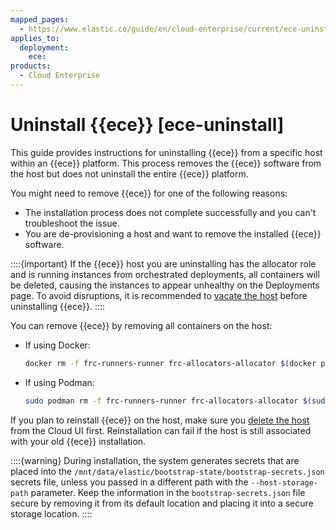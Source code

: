 ```yaml
---
mapped_pages:
  - https://www.elastic.co/guide/en/cloud-enterprise/current/ece-uninstall.html
applies_to:
  deployment:
    ece:
products:
  - Cloud Enterprise
---
```


# Uninstall {{ece}} [ece-uninstall]

This guide provides instructions for uninstalling {{ece}} from a specific host within an {{ece}} platform. This process removes the {{ece}} software from the host but does not uninstall the entire {{ece}} platform.

You might need to remove {{ece}} for one of the following reasons:

* The installation process does not complete successfully and you can't troubleshoot the issue.
* You are de-provisioning a host and want to remove the installed {{ece}} software.

::::{important}
If the {{ece}} host you are uninstalling has the allocator role and is running instances from orchestrated deployments, all containers will be deleted, causing the instances to appear unhealthy on the Deployments page. To avoid disruptions, it is recommended to [vacate the host](/deploy-manage/maintenance/ece/move-nodes-instances-from-allocators.md) before uninstalling {{ece}}.
::::

You can remove {{ece}} by removing all containers on the host:

* If using Docker:

  ```sh
  docker rm -f frc-runners-runner frc-allocators-allocator $(docker ps -a -q); sudo rm -rf /mnt/data/elastic/ && docker ps -a
  ```

* If using Podman:

  ```sh
  sudo podman rm -f frc-runners-runner frc-allocators-allocator $(sudo podman ps -a -q); sudo rm -rf /mnt/data/elastic && sudo podman ps -a
  ```

If you plan to reinstall {{ece}} on the host, make sure you [delete the host](../maintenance/ece/delete-ece-hosts.md) from the Cloud UI first. Reinstallation can fail if the host is still associated with your old {{ece}} installation.

::::{warning}
During installation, the system generates secrets that are placed into the `/mnt/data/elastic/bootstrap-state/bootstrap-secrets.json` secrets file, unless you passed in a different path with the `--host-storage-path` parameter. Keep the information in the `bootstrap-secrets.json` file secure by removing it from its default location and placing it into a secure storage location.
::::

